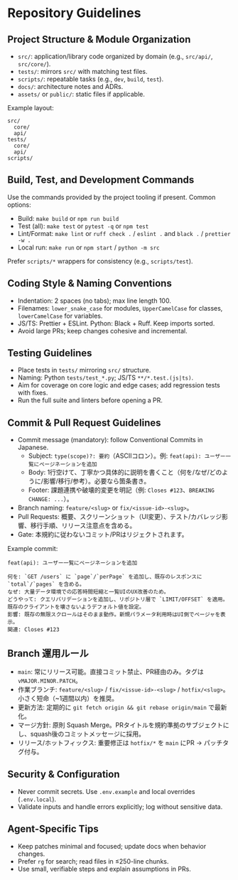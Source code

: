# Repository Guidelines

## Project Structure & Module Organization
- `src/`: application/library code organized by domain (e.g., `src/api/`, `src/core/`).
- `tests/`: mirrors `src/` with matching test files.
- `scripts/`: repeatable tasks (e.g., `dev`, `build`, `test`).
- `docs/`: architecture notes and ADRs.
- `assets/` or `public/`: static files if applicable.

Example layout:
```
src/
  core/
  api/
tests/
  core/
  api/
scripts/
```

## Build, Test, and Development Commands
Use the commands provided by the project tooling if present. Common options:
- Build: `make build` or `npm run build`
- Test (all): `make test` or `pytest -q` or `npm test`
- Lint/Format: `make lint` or `ruff check .` / `eslint .` and `black .` / `prettier -w .`
- Local run: `make run` or `npm start` / `python -m src`

Prefer `scripts/*` wrappers for consistency (e.g., `scripts/test`).

## Coding Style & Naming Conventions
- Indentation: 2 spaces (no tabs); max line length 100.
- Filenames: `lower_snake_case` for modules, `UpperCamelCase` for classes, `lowerCamelCase` for variables.
- JS/TS: Prettier + ESLint. Python: Black + Ruff. Keep imports sorted.
- Avoid large PRs; keep changes cohesive and incremental.

## Testing Guidelines
- Place tests in `tests/` mirroring `src/` structure.
- Naming: Python `tests/test_*.py`; JS/TS `**/*.test.(js|ts)`.
- Aim for coverage on core logic and edge cases; add regression tests with fixes.
- Run the full suite and linters before opening a PR.

## Commit & Pull Request Guidelines
- Commit message (mandatory): follow Conventional Commits in Japanese.
  - Subject: `type(scope)?: 要約`（ASCIIコロン）。例: `feat(api): ユーザー一覧にページネーションを追加`
  - Body: 1行空けて、丁寧かつ具体的に説明を書くこと（何を/なぜ/どのように/影響/移行/参考）。必要なら箇条書き。
  - Footer: 課題連携や破壊的変更を明記（例: `Closes #123`、`BREAKING CHANGE: ...`）。
- Branch naming: `feature/<slug>` or `fix/<issue-id>-<slug>`。
- Pull Requests: 概要、スクリーンショット（UI変更）、テスト/カバレッジ影響、移行手順、リリース注意点を含める。
- Gate: 本規約に従わないコミット/PRはリジェクトされます。

Example commit:
```
feat(api): ユーザー一覧にページネーションを追加

何を: `GET /users` に `page`/`perPage` を追加し、既存のレスポンスに `total`/`pages` を含める。
なぜ: 大量データ環境での応答時間短縮と一覧UIのUX改善のため。
どうやって: クエリバリデーションを追加し、リポジトリ層で `LIMIT/OFFSET` を適用。既存のクライアントを壊さないようデフォルト値を設定。
影響: 既存の無限スクロールはそのまま動作。新規パラメータ利用時はUI側でページャを表示。
関連: Closes #123
```

## Branch 運用ルール
- `main`: 常にリリース可能。直接コミット禁止、PR経由のみ。タグは `vMAJOR.MINOR.PATCH`。
- 作業ブランチ: `feature/<slug>` / `fix/<issue-id>-<slug>` / `hotfix/<slug>`。小さく短命（~1週間以内）を推奨。
- 更新方法: 定期的に `git fetch origin && git rebase origin/main` で最新化。
- マージ方針: 原則 Squash Merge。PRタイトルを規約準拠のサブジェクトにし、squash後のコミットメッセージに採用。
- リリース/ホットフィックス: 重要修正は `hotfix/*` を `main` にPR → パッチタグ付与。

## Security & Configuration
- Never commit secrets. Use `.env.example` and local overrides (`.env.local`).
- Validate inputs and handle errors explicitly; log without sensitive data.

## Agent-Specific Tips
- Keep patches minimal and focused; update docs when behavior changes.
- Prefer `rg` for search; read files in ≤250-line chunks.
- Use small, verifiable steps and explain assumptions in PRs.

